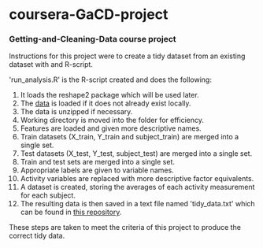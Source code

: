 # coursera-GaCD-project
### Getting-and-Cleaning-Data course project

Instructions for this project were to create a tidy dataset from an existing dataset with and R-script.

'run_analysis.R' is the R-script created and does the following:

1. It loads the reshape2 package which will be used later.
1. The [data](https://d396qusza40orc.cloudfront.net/getdata%2Fprojectfiles%2FUCI%20HAR%20Dataset.zip) is loaded if it does not already exist locally.
1. The data is unzipped if necessary.
1. Working directory is moved into the folder for efficiency.
1. Features are loaded and given more descriptive names.
1. Train datasets (X_train, Y_train and subject_train) are merged into a single set.
1. Test datasets (X_test, Y_test, subject_test) are merged into a single set.
1. Train and test sets are merged into a single set.
1. Appropriate labels are given to variable names.
1. Activity variables are replaced with more descriptive factor equivalents.
1. A dataset is created, storing the averages of each activity measurement for each subject.
1. The resulting data is then saved in a text file named 'tidy_data.txt' which can be found in [this repository](https://github.com/gerhardpbez/coursera-GaCD-project).

These steps are taken to meet the criteria of this project to produce the correct tidy data.
